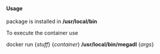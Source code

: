 #### Usage
package is installed in **/usr/local/bin**

To execute the container use

docker run {*stuff*} {*container*} **/usr/local/bin/megadl** {*args*}
